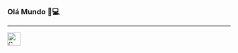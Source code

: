 ### Olá Mundo 🤖💻
 ---
 
<div>
  <img align="left" alt="C language icon" width="30px" height="30px" src="https://cdn.jsdelivr.net/gh/devicons/devicon/icons/c/c-original.svg" />
</div>
